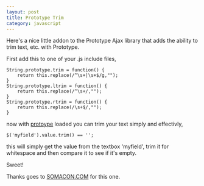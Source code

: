 ```yaml
---
layout: post
title: Prototype Trim
category: javascript
---
```


Here's a nice little addon to the Prototype Ajax library that adds the ability to trim text, etc. with Prototype.

First add this to one of your .js include files,

    String.prototype.trim = function() {
    	return this.replace(/^\s+|\s+$/g,"");
    }
    String.prototype.ltrim = function() {
    	return this.replace(/^\s+/,"");
    }
    String.prototype.rtrim = function() {
    	return this.replace(/\s+$/,"");
    }

now with [protoype](http://www.prototypejs.org/) loaded you can trim your text simply and effectivly,

    $('myfield').value.trim() == '';

this will simply get the value from the textbox 'myfield', trim it for whitespace and then compare it to see if it's empty.

Sweet!

Thanks goes to [SOMACON.COM](http://www.somacon.com/p355.php) for this one.
